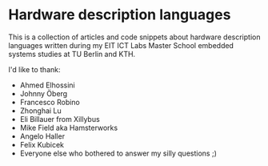 Hardware description languages
==============================

This is a collection of articles and code snippets about
hardware description languages written during my
EIT ICT Labs Master School embedded systems studies at TU Berlin and KTH.

I'd like to thank:

* Ahmed Elhossini
* Johnny Öberg
* Francesco Robino
* Zhonghai Lu
* Eli Billauer from Xillybus
* Mike Field aka Hamsterworks
* Angelo Haller
* Felix Kubicek
* Everyone else who bothered to answer my silly questions ;)
